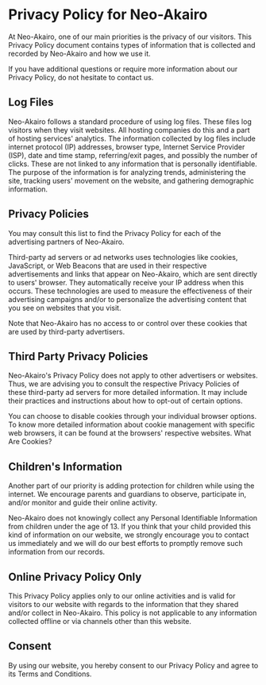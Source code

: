 # Privacy Policy for Neo-Akairo

At Neo-Akairo, one of our main priorities is the privacy of our visitors. This Privacy Policy document contains types of information that is collected and recorded by Neo-Akairo and how we use it.

If you have additional questions or require more information about our Privacy Policy, do not hesitate to contact us.

## Log Files

Neo-Akairo follows a standard procedure of using log files. These files log visitors when they visit websites. All hosting companies do this and a part of hosting services' analytics. The information collected by log files include internet protocol (IP) addresses, browser type, Internet Service Provider (ISP), date and time stamp, referring/exit pages, and possibly the number of clicks. These are not linked to any information that is personally identifiable. The purpose of the information is for analyzing trends, administering the site, tracking users' movement on the website, and gathering demographic information.

## Privacy Policies

You may consult this list to find the Privacy Policy for each of the advertising partners of Neo-Akairo.

Third-party ad servers or ad networks uses technologies like cookies, JavaScript, or Web Beacons that are used in their respective advertisements and links that appear on Neo-Akairo, which are sent directly to users' browser. They automatically receive your IP address when this occurs. These technologies are used to measure the effectiveness of their advertising campaigns and/or to personalize the advertising content that you see on websites that you visit.

Note that Neo-Akairo has no access to or control over these cookies that are used by third-party advertisers.

## Third Party Privacy Policies

Neo-Akairo's Privacy Policy does not apply to other advertisers or websites. Thus, we are advising you to consult the respective Privacy Policies of these third-party ad servers for more detailed information. It may include their practices and instructions about how to opt-out of certain options.

You can choose to disable cookies through your individual browser options. To know more detailed information about cookie management with specific web browsers, it can be found at the browsers' respective websites. What Are Cookies?

## Children's Information

Another part of our priority is adding protection for children while using the internet. We encourage parents and guardians to observe, participate in, and/or monitor and guide their online activity.

Neo-Akairo does not knowingly collect any Personal Identifiable Information from children under the age of 13. If you think that your child provided this kind of information on our website, we strongly encourage you to contact us immediately and we will do our best efforts to promptly remove such information from our records.

## Online Privacy Policy Only

This Privacy Policy applies only to our online activities and is valid for visitors to our website with regards to the information that they shared and/or collect in Neo-Akairo. This policy is not applicable to any information collected offline or via channels other than this website.

## Consent

By using our website, you hereby consent to our Privacy Policy and agree to its Terms and Conditions.